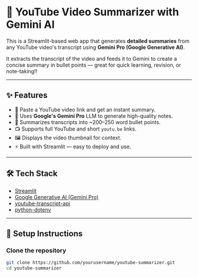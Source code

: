 # 🎥 YouTube Video Summarizer with Gemini AI

This is a Streamlit-based web app that generates **detailed summaries** from any YouTube video's transcript using **Gemini Pro (Google Generative AI)**.

It extracts the transcript of the video and feeds it to Gemini to create a concise summary in bullet points — great for quick learning, revision, or note-taking!!

---

## ✨ Features

- 🔗 Paste a YouTube video link and get an instant summary.
- 🧠 Uses **Google's Gemini Pro** LLM to generate high-quality notes.
- 📝 Summarizes transcripts into ~200–250 word bullet points.
- 📺 Supports full YouTube and short `youtu.be` links.
- 🖼️ Displays the video thumbnail for context.
- ⚡ Built with Streamlit — easy to deploy and use.

---


## 🛠️ Tech Stack

- [Streamlit](https://streamlit.io/)
- [Google Generative AI (Gemini Pro)](https://ai.google.dev/)
- [youtube-transcript-api](https://pypi.org/project/youtube-transcript-api/)
- [python-dotenv](https://pypi.org/project/python-dotenv/)

---

## 🧪 Setup Instructions

### Clone the repository
```bash
git clone https://github.com/yourusername/youtube-summarizer.git
cd youtube-summarizer




